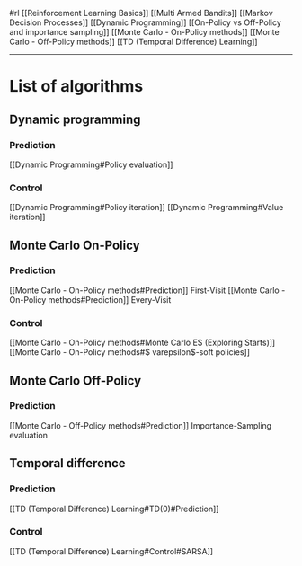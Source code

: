 #rl 
[[Reinforcement Learning Basics]]
[[Multi Armed Bandits]]
[[Markov Decision Processes]]
[[Dynamic Programming]]
[[On-Policy vs Off-Policy and importance sampling]]
[[Monte Carlo - On-Policy methods]]
[[Monte Carlo - Off-Policy methods]]
[[TD (Temporal Difference) Learning]]

---

# List of algorithms
## Dynamic programming
### Prediction
[[Dynamic Programming#Policy evaluation]]
### Control
[[Dynamic Programming#Policy iteration]]
[[Dynamic Programming#Value iteration]]
## Monte Carlo On-Policy 

### Prediction
[[Monte Carlo - On-Policy methods#Prediction]] First-Visit
[[Monte Carlo - On-Policy methods#Prediction]] Every-Visit
### Control
[[Monte Carlo - On-Policy methods#Monte Carlo ES (Exploring Starts)]] 
[[Monte Carlo - On-Policy methods#$ varepsilon$-soft policies]] 
## Monte Carlo Off-Policy 
### Prediction
[[Monte Carlo - Off-Policy methods#Prediction]] Importance-Sampling evaluation
## Temporal difference
### Prediction
[[TD (Temporal Difference) Learning#TD(0)#Prediction]]
### Control
[[TD (Temporal Difference) Learning#Control#SARSA]]




